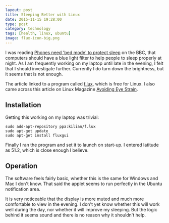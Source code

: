 ```yaml
--- 
layout: post 
title: Sleeping Better with Linux
date: 2015-11-15 19:28:00
type: post 
category: technology
tags: [health, linux, ubuntu]
image: flux-icon-big.png
---
```


I was reading [Phones need 'bed mode' to protect sleep][bbc] on the BBC, that computers should have a blue light filter to help people to sleep properly at night. 
As I am frequently working on my laptop until late in the evening, I felt that I should investigate further. 
Currently I do turn down the brightness, but it seems that is not enough.

<!--more-->

The article linked to a program called [f.lux], which is free for Linux.
I also came across this article on Linux Magazine [Avoiding Eye Strain].

## Installation

Getting this working on my laptop was trivial:

    sudo add-apt-repository ppa:kilian/f.lux
    sudo apt-get update
    sudo apt-get install fluxgui

Finally I ran the program and set it to launch on start-up. 
I entered latitude as 51.2, which is close enough I believe.

## Operation

The software feels fairly basic, whether this is the same for Windows and Mac I don't know. 
That said the applet seems to run perfectly in the Ubuntu notification area.

It is very noticeable that the display is more muted and much more comfortable to view in the evening. 
I don't yet know whether this will work well during the day, nor whether it will improve my sleeping.
But the logic behind it seems sound and there is no reason why it shouldn't help.

[bbc]: http://www.bbc.co.uk/news/health-34744859
[f.lux]: https://justgetflux.com/
[Avoiding Eye Strain]: http://www.linux-magazine.com/Online/Features/Avoiding-Eye-Strain
